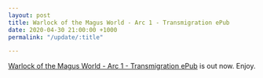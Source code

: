 ```yaml
---
layout: post
title: Warlock of the Magus World - Arc 1 - Transmigration ePub
date: 2020-04-30 21:00:00 +1000
permalink: "/update/:title"

---
```

[Warlock of the Magus World - Arc 1 - Transmigration ePub](/warlock-of-the-magus-world) is out now. Enjoy.